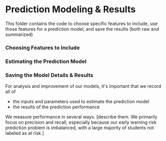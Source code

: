 # Prediction Modeling & Results

This folder contains the code to choose specific features to include, use those features for a prediction model, and save the results (both raw and summarized)

### Choosing Features to Include


### Estimating the Prediction Model


### Saving the Model Details & Results

For analysis and improvement of our models, it's important that we record all of
* the inputs and parameters used to estimate the prediction model
* the results of the prediction performance

We measure performance in several ways. [describe them. We primarily focus on precision and recall, especially because our early warning risk prediction problem is imbalanced, with a large majority of students not labeled as at risk.]